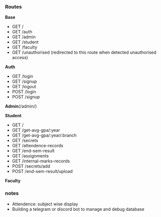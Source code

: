 ### Routes

**Base**
* GET /
* GET /auth
* GET /admin
* GET /student
* GET /faculty
* GET /unauthorised (redirected to this route when detected unauthorised access)

**Auth**
* GET /login
* GET /signup
* GET /logout
* POST /login
* POST /signup

**Admin**(/admin/)

**Student**
* GET /
* GET /get-avg-gpa/:year
* GET /get-avg-gpa/:year/:branch
* GET /secrets
* GET /attendence-records
* GET /end-sem-result
* GET /assignments
* GET /internal-marks-records
* POST /secrets/add
* POST /end-sem-result/upload

**Faculty**

### notes
* Attendence: subject wise display
* Building a telegram or discord bot to manage and debug database


